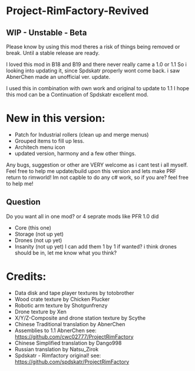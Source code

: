 # Project-RimFactory-Revived
## WIP - Unstable - Beta
Please know by using this mod theres a risk of things being removed or break.
Until a stable release are ready.

I loved this mod in B18 and B19 and there never really came a 1.0 or 1.1
So i looking into updating it, since Spdskatr properly wont come back.
i saw AbnerChen made an unofficial ver. update.

I used this in combination with own work and original to update to 1.1
I hope this mod can be a Continuation of Spdskatr excellent mod.


# New in this version:
- Patch for Industrial rollers (clean up and merge menus)
- Grouped items to fill up less.
- Architech menu icon
- updated version, harmony and a few other things.

Any bugs, suggestion or other are VERY welcome as i cant test i all myself.
Feel free to help me update/build upon this version and lets make PRF return to rimworld!
Im not capble to do any c# work, so if you are? feel free to help me!
## Question
Do you want all in one mod? or 4 seprate mods like PFR 1.0 did
- Core (this one)
- Storage (not up yet)
- Drones (not up yet)
- Insanity (not up yet)
I can add them 1 by 1 if wanted?
i think drones should be in, let me know what you think?


# Credits:
- Data disk and tape player textures by totobrother
- Wood crate texture by Chicken Plucker
- Robotic arm texture by Shotgunfrenzy
- Drone texture by Xen
- X/Y/Z-Composite and drone station texture by Scythe
- Chinese Traditional translation by AbnerChen
- Assemblies to 1.1 AbnerChen see: https://github.com/cwc02777/ProjectRimFactory
- Chinese Simplified  translation by Dango998
- Russian translation by Natsu_Zirok
- Spdskatr - Rimfactory original! see:
https://github.com/spdskatr/ProjectRimFactory
